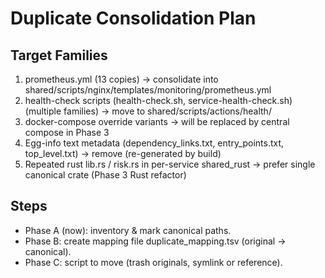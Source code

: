# Duplicate Consolidation Plan

## Target Families
1. prometheus.yml (13 copies) -> consolidate into shared/scripts/nginx/templates/monitoring/prometheus.yml
2. health-check scripts (health-check.sh, service-health-check.sh) (multiple families) -> move to shared/scripts/actions/health/
3. docker-compose override variants -> will be replaced by central compose in Phase 3
4. Egg-info text metadata (dependency_links.txt, entry_points.txt, top_level.txt) -> remove (re-generated by build)
5. Repeated rust lib.rs / risk.rs in per-service shared_rust -> prefer single canonical crate (Phase 3 Rust refactor)

## Steps
- Phase A (now): inventory & mark canonical paths.
- Phase B: create mapping file duplicate_mapping.tsv (original -> canonical).
- Phase C: script to move (trash originals, symlink or reference).

